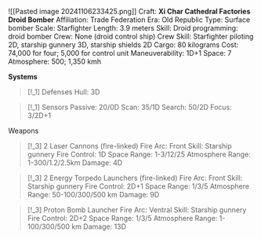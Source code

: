 ![[Pasted image 20241106233425.png]]
Craft: **Xi Char Cathedral Factories Droid Bomber**
Affiliation: Trade Federation
Era: Old Republic
Type: Surface bomber
Scale: Starfighter
Length: 3.9 meters
Skill: Droid programming: droid bomber
Crew: None (droid control ship)
Crew Skill: Starfighter piloting 2D, starship gunnery 3D, starship shields 2D
Cargo: 80 kilograms
Cost: 74,000 for four; 5,000 for control unit
Maneuverability: 1D+1
Space: 7
Atmosphere: 500; 1,350 kmh

**Systems**
> [!_1] Defenses
> Hull: 3D

> [!_1] Sensors
> Passive: 20/0D
> Scan: 35/1D
> Search: 50/2D
> Focus: 3/2D+1

Weapons
> [!_3] 2 Laser Cannons (fire-linked)
> Fire Arc: Front
> Skill: Starship gunnery
> Fire Control: 1D
> Space Range: 1-3/12/25
> Atmosphere Range: 1-300/1.2/2.5km
> Damage: 4D

> [!_3] 2 Energy Torpedo Launchers (fire-linked)
> Fire Arc: Front
> Skill: Starship gunnery
> Fire Control: 2D+1
> Space Range: 1/3/5
> Atmosphere Range: 50-100/300/500 km
> Damage: 9D

> [!_3] Proton Bomb Launcher
> Fire Arc: Ventral
> Skill: Starship gunnery
> Fire Control: 2D+2
> Space Range: 1/3/5
> Atmosphere Range: 1-100/300/500 km
> Damage: 13D